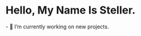 <!DOCTYPE html>

<html>
    <h1>Hello, My Name Is Steller.</h1>
    <body>
       <p1>
           - 🔭 I’m currently working on new projects.
       </p1>
    </body>
</html>
